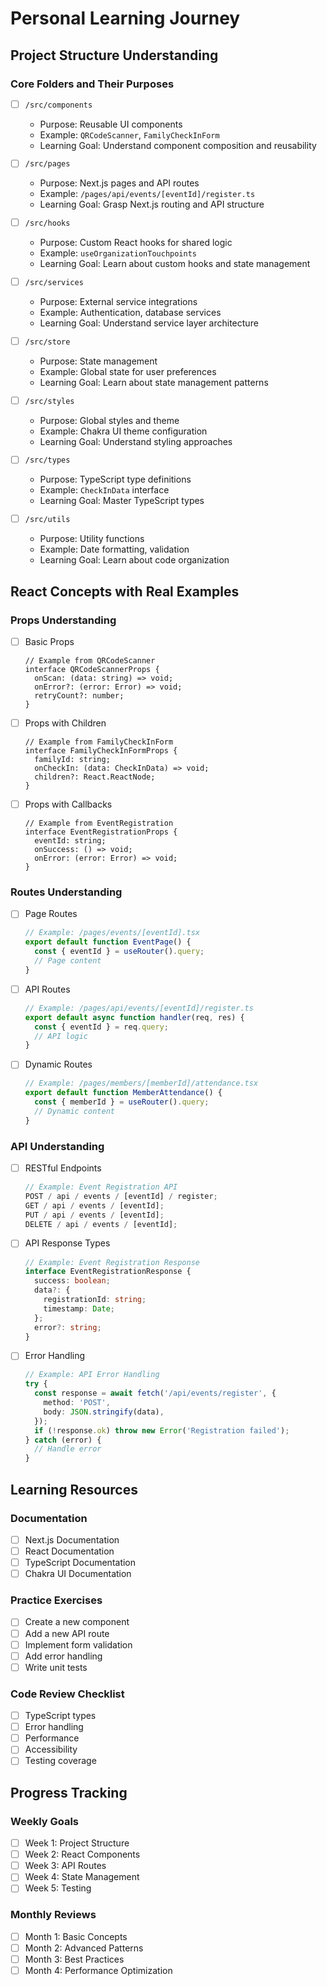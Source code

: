 # Personal Learning Journey

## Project Structure Understanding

### Core Folders and Their Purposes

- [ ] `/src/components`

  - Purpose: Reusable UI components
  - Example: `QRCodeScanner`, `FamilyCheckInForm`
  - Learning Goal: Understand component composition and reusability

- [ ] `/src/pages`

  - Purpose: Next.js pages and API routes
  - Example: `/pages/api/events/[eventId]/register.ts`
  - Learning Goal: Grasp Next.js routing and API structure

- [ ] `/src/hooks`

  - Purpose: Custom React hooks for shared logic
  - Example: `useOrganizationTouchpoints`
  - Learning Goal: Learn about custom hooks and state management

- [ ] `/src/services`

  - Purpose: External service integrations
  - Example: Authentication, database services
  - Learning Goal: Understand service layer architecture

- [ ] `/src/store`

  - Purpose: State management
  - Example: Global state for user preferences
  - Learning Goal: Learn about state management patterns

- [ ] `/src/styles`

  - Purpose: Global styles and theme
  - Example: Chakra UI theme configuration
  - Learning Goal: Understand styling approaches

- [ ] `/src/types`

  - Purpose: TypeScript type definitions
  - Example: `CheckInData` interface
  - Learning Goal: Master TypeScript types

- [ ] `/src/utils`
  - Purpose: Utility functions
  - Example: Date formatting, validation
  - Learning Goal: Learn about code organization

## React Concepts with Real Examples

### Props Understanding

- [ ] Basic Props

  ```tsx
  // Example from QRCodeScanner
  interface QRCodeScannerProps {
    onScan: (data: string) => void;
    onError?: (error: Error) => void;
    retryCount?: number;
  }
  ```

- [ ] Props with Children

  ```tsx
  // Example from FamilyCheckInForm
  interface FamilyCheckInFormProps {
    familyId: string;
    onCheckIn: (data: CheckInData) => void;
    children?: React.ReactNode;
  }
  ```

- [ ] Props with Callbacks
  ```tsx
  // Example from EventRegistration
  interface EventRegistrationProps {
    eventId: string;
    onSuccess: () => void;
    onError: (error: Error) => void;
  }
  ```

### Routes Understanding

- [ ] Page Routes

  ```typescript
  // Example: /pages/events/[eventId].tsx
  export default function EventPage() {
    const { eventId } = useRouter().query;
    // Page content
  }
  ```

- [ ] API Routes

  ```typescript
  // Example: /pages/api/events/[eventId]/register.ts
  export default async function handler(req, res) {
    const { eventId } = req.query;
    // API logic
  }
  ```

- [ ] Dynamic Routes
  ```typescript
  // Example: /pages/members/[memberId]/attendance.tsx
  export default function MemberAttendance() {
    const { memberId } = useRouter().query;
    // Dynamic content
  }
  ```

### API Understanding

- [ ] RESTful Endpoints

  ```typescript
  // Example: Event Registration API
  POST / api / events / [eventId] / register;
  GET / api / events / [eventId];
  PUT / api / events / [eventId];
  DELETE / api / events / [eventId];
  ```

- [ ] API Response Types

  ```typescript
  // Example: Event Registration Response
  interface EventRegistrationResponse {
    success: boolean;
    data?: {
      registrationId: string;
      timestamp: Date;
    };
    error?: string;
  }
  ```

- [ ] Error Handling
  ```typescript
  // Example: API Error Handling
  try {
    const response = await fetch('/api/events/register', {
      method: 'POST',
      body: JSON.stringify(data),
    });
    if (!response.ok) throw new Error('Registration failed');
  } catch (error) {
    // Handle error
  }
  ```

## Learning Resources

### Documentation

- [ ] Next.js Documentation
- [ ] React Documentation
- [ ] TypeScript Documentation
- [ ] Chakra UI Documentation

### Practice Exercises

- [ ] Create a new component
- [ ] Add a new API route
- [ ] Implement form validation
- [ ] Add error handling
- [ ] Write unit tests

### Code Review Checklist

- [ ] TypeScript types
- [ ] Error handling
- [ ] Performance
- [ ] Accessibility
- [ ] Testing coverage

## Progress Tracking

### Weekly Goals

- [ ] Week 1: Project Structure
- [ ] Week 2: React Components
- [ ] Week 3: API Routes
- [ ] Week 4: State Management
- [ ] Week 5: Testing

### Monthly Reviews

- [ ] Month 1: Basic Concepts
- [ ] Month 2: Advanced Patterns
- [ ] Month 3: Best Practices
- [ ] Month 4: Performance Optimization

